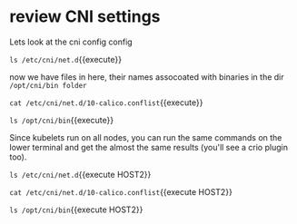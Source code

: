 # review CNI settings

Lets look at the cni config config

`ls /etc/cni/net.d`{{execute}}

now we have files in here, their names assocoated with binaries in the dir `/opt/cni/bin folder` 

`cat /etc/cni/net.d/10-calico.conflist`{{execute}}

`ls /opt/cni/bin`{{execute}}

Since kubelets run on all nodes, you can run the same commands on the lower terminal and get the almost the same results (you'll see a crio plugin too).


`ls /etc/cni/net.d`{{execute HOST2}}

`cat /etc/cni/net.d/10-calico.conflist`{{execute HOST2}}

`ls /opt/cni/bin`{{execute HOST2}}

